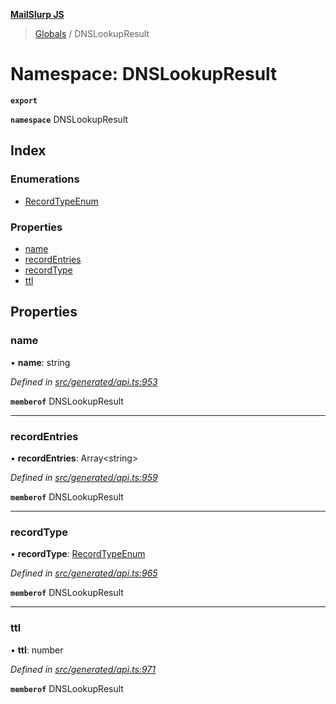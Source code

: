**[MailSlurp JS](../README.md)**

> [Globals](../README.md) / DNSLookupResult

# Namespace: DNSLookupResult

**`export`** 

**`namespace`** DNSLookupResult

## Index

### Enumerations

* [RecordTypeEnum](../enums/dnslookupresult.recordtypeenum.md)

### Properties

* [name](dnslookupresult.md#name)
* [recordEntries](dnslookupresult.md#recordentries)
* [recordType](dnslookupresult.md#recordtype)
* [ttl](dnslookupresult.md#ttl)

## Properties

### name

•  **name**: string

*Defined in [src/generated/api.ts:953](https://github.com/mailslurp/mailslurp-client/blob/c83a162/src/generated/api.ts#L953)*

**`memberof`** DNSLookupResult

___

### recordEntries

•  **recordEntries**: Array\<string>

*Defined in [src/generated/api.ts:959](https://github.com/mailslurp/mailslurp-client/blob/c83a162/src/generated/api.ts#L959)*

**`memberof`** DNSLookupResult

___

### recordType

•  **recordType**: [RecordTypeEnum](../enums/dnslookupresult.recordtypeenum.md)

*Defined in [src/generated/api.ts:965](https://github.com/mailslurp/mailslurp-client/blob/c83a162/src/generated/api.ts#L965)*

**`memberof`** DNSLookupResult

___

### ttl

•  **ttl**: number

*Defined in [src/generated/api.ts:971](https://github.com/mailslurp/mailslurp-client/blob/c83a162/src/generated/api.ts#L971)*

**`memberof`** DNSLookupResult
